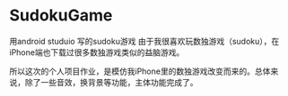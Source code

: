 # SudokuGame
用android studuio 写的sudoku游戏
由于我很喜欢玩数独游戏（sudoku），在iPhone端也下载过很多数独游戏类似的益脑游戏。

所以这次的个人项目作业，是模仿我iPhone里的数独游戏改变而来的。总体来说，除了一些音效，换背景等功能，主体功能完成了。
